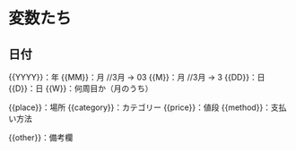 # 変数たち
## 日付
{{YYYY}}：年
{{MM}}：月 //3月 -> 03
{{M}}：月 //3月 -> 3
{{DD}}：日
{{D}}：日
{{W}}：何周目か（月のうち）

{{place}}：場所
{{category}}：カテゴリー
{{price}}：値段
{{method}}：支払い方法

{{other}}：備考欄